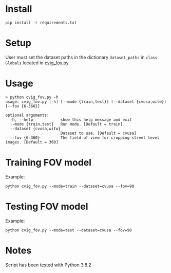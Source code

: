 
# Install 
```
pip install -r requirements.txt
```

# Setup 
User must set the dataset paths in the dictionary `dataset_paths` in `class Globals` located in [cvig_fov.py](cvig_fov.py)

# Usage 
```
> python cvig_fov.py -h
usage: cvig_fov.py [-h] [--mode {train,test}] [--dataset {cvusa,witw}] [--fov {6-360}]

optional arguments:
  -h, --help            show this help message and exit
  --mode {train,test}   Run mode. [Default = train]
  --dataset {cvusa,witw}
                        Dataset to use. [Default = cvusa]
  --fov {6-360}         The field of view for cropping street level images. [Default = 360]
```

# Training FOV model 
Example: 
```
python cvig_fov.py --mode=train --dataset=cvusa --fov=90
```

# Testing FOV model 
Example: 
```
python cvig_fov.py --mode=test --dataset=cvusa --fov=90
```

# Notes
Script has been tested with Python 3.8.2
